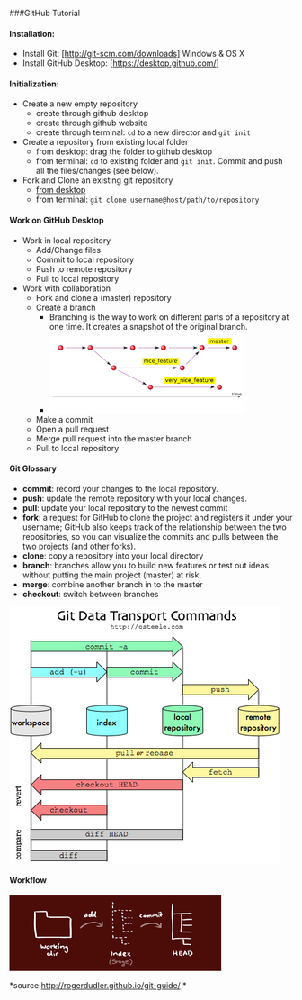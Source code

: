 ###GitHub Tutorial

#### Installation:
* Install Git: [http://git-scm.com/downloads] Windows & OS X
* Install GitHub Desktop: [https://desktop.github.com/]

#### Initialization:
* Create a new empty repository
	* create through github desktop
	* create through github website
	* create through terminal: `cd` to a new director and `git init`
* Create a repository from existing local folder
	* from desktop: drag the folder to github desktop
	* from terminal: `cd` to existing folder and `git init`. Commit and push all the files/changes (see below).
* Fork and Clone an existing git repository
	- [from desktop](https://help.github.com/desktop/guides/contributing/cloning-a-repository-from-github-to-github-desktop/)
	- from terminal: `git clone username@host/path/to/repository`

#### Work on GitHub Desktop
* Work in local repository
    * Add/Change files
    * Commit to local repository
	* Push to remote repository
	* Pull to local repository
* Work with collaboration
	* Fork and clone a (master) repository
	* Create a branch
		* Branching is the way to work on different parts of a repository at one time. It creates a snapshot of the original branch.
		* ![branch demo](./pics/branch_demo.png)
	* Make a commit
	* Open a pull request 
	* Merge pull request into the master branch
	* Pull to local repository

#### Git Glossary
* **commit**: record your changes to the local repository.
* **push**: update the remote repository with your local changes.
* **pull**: update your local repository to the newest commit
* **fork**: a request for GitHub to clone the project and registers it under your username; GitHub also keeps track of the relationship between the two repositories, so you can visualize the commits and pulls between the two projects (and other forks).
* **clone**: copy a repository into your local directory
* **branch**: branches allow you to build new features or test out ideas without putting the main project (master) at risk.
* **merge**: combine another branch in to the master
* **checkout**: switch between branches

![github demo](./pics/demo_1.png)

#### Workflow
![workflow demo](./pics/workflow_demo.png)

*source:http://rogerdudler.github.io/git-guide/ *
